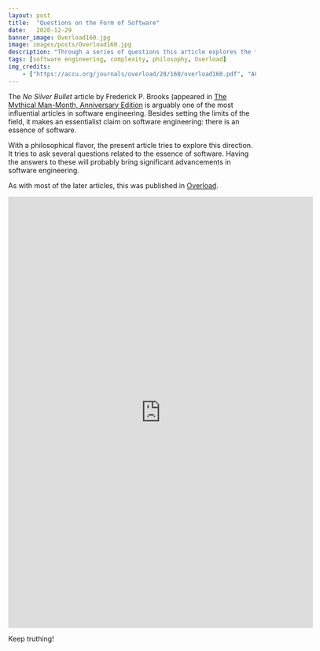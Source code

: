 ```yaml
---
layout: post
title:  "Questions on the Form of Software"
date:   2020-12-29
banner_image: Overload160.jpg
image: images/posts/Overload160.jpg
description: "Through a series of questions this article explores the *essence* of software engineering, if there is any. "
tags: [software engineering, complexity, philosophy, Overload]
img_credits:
    - ["https://accu.org/journals/overload/28/160/overload160.pdf", "ACCU", "Overload 160, December 2020", ""]
---
```


The _No Silver Bullet_ article by Frederick P. Brooks (appeared in [The Mythical Man-Month, Anniversary Edition][1] is arguably one of the most influential articles in software engineering. Besides setting the limits of the field, it makes an essentialist claim on software engineering: there is an essence of software.

With a philosophical flavor, the present article tries to explore this direction. It tries to ask several questions related to the essence of software. Having the answers to these will probably bring significant advancements in software engineering.

<!--more-->

As with most of the later articles, this was published in [Overload][2].

<iframe width="620" height="876.5" src="https://accu.org/journals/overload/28/160/overload160.pdf" frameborder="0"></iframe>

Keep truthing!

[1]:	https://www.amazon.com/Mythical-Man-Month-Software-Engineering-Anniversary/dp/0201835959/
[2]:	https://accu.org/journals/overload/28/160/overload160.pdf